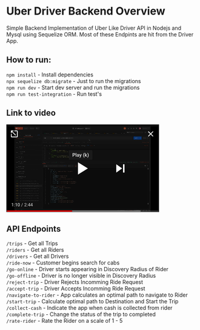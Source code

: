 # Uber Driver Backend Overview

Simple Backend Implementation of Uber Like Driver API in Nodejs and Mysql using Sequelize ORM.
Most of these Endpints are hit from the Driver App.

## How to run:

`npm install` - Install dependencies   
`npx sequelize db:migrate` - Just to run the migrations   
`npm run dev` - Start dev server and run the migrations   
`npm run test-integration` - Run test's   

## Link to video
[![DEMO](thumbnail.png)](https://www.youtube.com/watch?v=_y_SRgLEuxg)

## API Endpoints

`/trips` - Get all Trips   
`/riders` - Get all Riders   
`/drivers` - Get all Drivers  
`/ride-now` - Customer begins search for cabs   
`/go-online` - Driver starts appearing in Discovery Radius of Rider   
`/go-offline` - Driver is no longer visible in Discovery Radius   
`/reject-trip` - Driver Rejects Incomming Ride Request   
`/accept-trip` - Driver Accepts Incomming Ride Request   
`/navigate-to-rider` - App calculates an optimal path to navigate to Rider   
`/start-trip` - Calculate optimal path to Destination and Start the Trip   
`/collect-cash` - Indicate the app when cash is collected from rider   
`/complete-trip` - Change the status of the trip to completed   
`/rate-rider` - Rate the Rider on a scale of 1 - 5   


